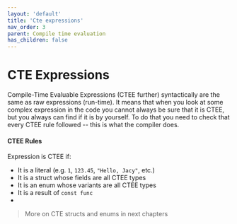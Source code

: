 ```yaml
---
layout: 'default'
title: 'Cte expressions'
nav_order: 3
parent: Compile time evaluation
has_children: false
---
```


# CTE Expressions

Compile-Time Evaluable Expressions (CTEE further) syntactically are the same as raw expressions (run-time). It means
that when you look at some complex expression in the code you cannot always be sure that it is CTEE, but you always can
find if it is by yourself. To do that you need to check that every CTEE rule followed -- this is what the compiler does.

#### CTEE Rules

Expression is CTEE if:

* It is a literal (e.g. `1`, `123.45`, `"Hello, Jacy"`, etc.)
* It is a struct whose fields are all CTEE types
* It is an enum whose variants are all CTEE types
* It is a result of `const func` 
* 
> More on CTE structs and enums in next chapters
